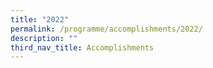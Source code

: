 ```yaml
---
title: "2022"
permalink: /programme/accomplishments/2022/
description: ""
third_nav_title: Accomplishments
---
```

